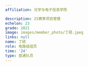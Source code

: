 ```yaml
---
affiliation: 光学与电子信息学院

description: 25赛季项目管理
echelon: 23
grade: 2021
image: images/member_photo/丁硕.jpeg
links: null
name: 丁硕
role: 电路组组员
time: '24'
type: 普通队员
---
```

